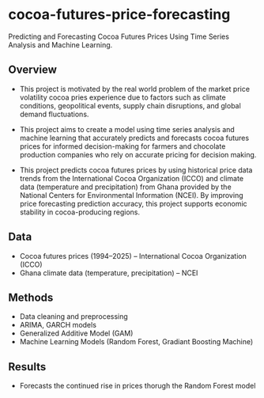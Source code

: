 # cocoa-futures-price-forecasting
Predicting and Forecasting Cocoa Futures Prices Using Time Series Analysis and Machine Learning.

## Overview
- This project is motivated by the real world problem of the market price volatility cocoa pries experience due to factors such as climate conditions, geopolitical events, supply chain disruptions, and global demand fluctuations.

- This project aims to create a model using time series analysis and machine learning that accurately predicts and forecasts cocoa futures prices for informed decision-making for farmers and chocolate production companies who rely on accurate pricing for decision making. 

- This project predicts cocoa futures prices by using historical price data trends from the International Cocoa Organization (ICCO) and climate data (temperature and precipitation) from Ghana provided by the National Centers for Environmental Information (NCEI). By improving price forecasting prediction accuracy, this project supports economic stability in cocoa-producing regions.

## Data
- Cocoa futures prices (1994–2025) – International Cocoa Organization (ICCO)  
- Ghana climate data (temperature, precipitation) – NCEI

## Methods
- Data cleaning and preprocessing
- ARIMA, GARCH models
- Generalized Additive Model (GAM)
- Machine Learning Models (Random Forest, Gradiant Boosting Machine)

## Results
- Forecasts the continued rise in prices thorugh the Random Forest model
